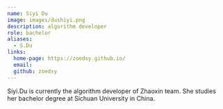 ```yaml
---
name: Siyi Du
image: images/dushiyi.png
description: algorithm developer
role: bachelor
aliases:
  - S.Du
links:
  home-page: https://zoedsy.github.io/
  email: 
  github: zoedsy
---
```


Siyi.Du is currently the algorithm developer of Zhaoxin team.
She studies her bachelor degree at Sichuan University in China.
